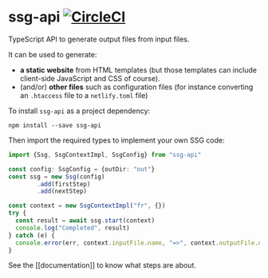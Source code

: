 # ssg-api [![CircleCI](https://dl.circleci.com/status-badge/img/gh/Javarome/ssg-api/tree/main.svg?style=svg)](https://dl.circleci.com/status-badge/redirect/gh/Javarome/ssg-api/tree/main)

TypeScript API to generate output files from input files.

It can be used to generate:

- **a static website** from HTML templates (but those templates can include client-side JavaScript and CSS of course).
- (and/or) **other files** such as configuration files (for instance converting an `.htaccess` file to a `netlify.toml` file)

To install `ssg-api` as a project dependency:

```
npm install --save ssg-api
```

Then import the required types to implement your own SSG code:

```ts
import {Ssg, SsgContextImpl, SsgConfig} from "ssg-api"

const config: SsgConfig = {outDir: "out"}
const ssg = new Ssg(config)
        .add(firstStep)
        .add(nextStep)

const context = new SsgContextImpl("fr", {})
try {
  const result = await ssg.start(context)
  console.log("Completed", result)
} catch (e) {
  console.error(err, context.inputFile.name, "=>", context.outputFile.name)
}
```

See the [[documentation]] to know what steps are about.
